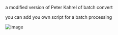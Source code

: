 a modified version of Peter Kahrel of batch convert

you can add you own script for a batch processing


![image](https://github.com/danichimescu/public_Indesign/assets/56690991/043009bc-41da-4369-b6a9-728f1308ee2f)



